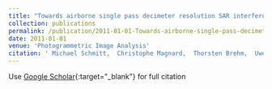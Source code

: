 ```yaml
---
title: "Towards airborne single pass decimeter resolution SAR interferometry over urban areas"
collection: publications
permalink: /publication/2011-01-01-Towards-airborne-single-pass-decimeter-resolution-SAR-interferometry-over-urban-areas
date: 2011-01-01
venue: 'Photogrammetric Image Analysis'
citation: ' Michael Schmitt,  Christophe Magnard,  Thorsten Brehm,  Uwe Stilla, &quot;Towards airborne single pass decimeter resolution SAR interferometry over urban areas.&quot; Photogrammetric Image Analysis, 2011.'
---
```

Use [Google Scholar](https://scholar.google.com/scholar?q=Towards+airborne+single+pass+decimeter+resolution+SAR+interferometry+over+urban+areas){:target="_blank"} for full citation